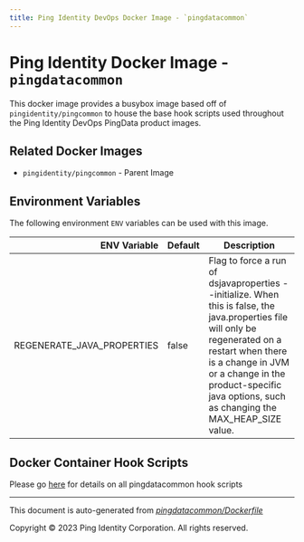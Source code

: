 ```yaml
---
title: Ping Identity DevOps Docker Image - `pingdatacommon`
---
```


# Ping Identity Docker Image - `pingdatacommon`

This docker image provides a busybox image based off of `pingidentity/pingcommon`
to house the base hook scripts used throughout
the Ping Identity DevOps PingData product images.

## Related Docker Images
- `pingidentity/pingcommon` - Parent Image

## Environment Variables
The following environment `ENV` variables can be used with
this image.

| ENV Variable  | Default     | Description
| ------------: | ----------- | ---------------------------------
| REGENERATE_JAVA_PROPERTIES  | false  | Flag to force a run of dsjavaproperties --initialize. When this is false, the java.properties file will only be regenerated on a restart when there is a change in JVM or a change in the product-specific java options, such as changing the MAX_HEAP_SIZE value.  |

## Docker Container Hook Scripts

Please go [here](https://github.com/pingidentity/pingidentity-devops-getting-started/tree/master/docs/docker-images/pingdatacommon/hooks/README.md) for details on all pingdatacommon hook scripts

---
This document is auto-generated from _[pingdatacommon/Dockerfile](https://github.com/pingidentity/pingidentity-docker-builds/blob/master/pingdatacommon/Dockerfile)_

Copyright © 2023 Ping Identity Corporation. All rights reserved.
